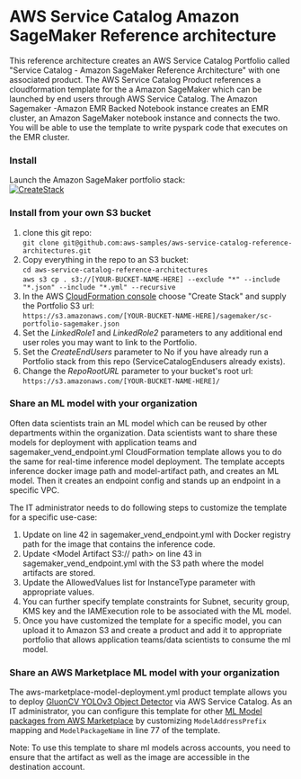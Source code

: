 # AWS Service Catalog Amazon SageMaker Reference architecture

This reference architecture creates an AWS Service Catalog Portfolio called 
 "Service Catalog - Amazon SageMaker Reference Architecture" with one associated product.
 The AWS Service Catalog Product references a cloudformation template for the
 a Amazon SageMaker which can be launched by end users through AWS Service Catalog.
 The Amazon Sagemaker -Amazon EMR Backed Notebook instance creates an EMR cluster, an Amazon SageMaker notebook instance and connects the two. You will be able to use the template to write pyspark code that executes on the EMR cluster.

### Install  
Launch the Amazon SageMaker portfolio stack:  
[![CreateStack](https://s3.amazonaws.com/cloudformation-examples/cloudformation-launch-stack.png)](https://console.aws.amazon.com/cloudformation/home?region=us-east-1#/stacks/new?stackName=SC-RA-Amazon-SageMaker-Portfolio&templateURL=https://aws-service-catalog-reference-architectures.s3.amazonaws.com/sagemaker/sc-portfolio-sagemaker.json)


### Install from your own S3 bucket  
1. clone this git repo:  
  ```git clone git@github.com:aws-samples/aws-service-catalog-reference-architectures.git```  
2. Copy everything in the repo to an S3 bucket:  
  ```cd aws-service-catalog-reference-architectures```  
  ```aws s3 cp . s3://[YOUR-BUCKET-NAME-HERE] --exclude "*" --include "*.json" --include "*.yml" --recursive```  
3. In the AWS [CloudFormation console](https://console.aws.amazon.com/cloudformation) choose "Create Stack" and supply the Portfolio S3 url:  
  ```https://s3.amazonaws.com/[YOUR-BUCKET-NAME-HERE]/sagemaker/sc-portfolio-sagemaker.json```  
5. Set the _LinkedRole1_ and _LinkedRole2_ parameters to any additional end user roles you may want to link to the Portfolio.
6. Set the _CreateEndUsers_ parameter to No if you have already run a Portfolio stack from this repo (ServiceCatalogEndusers already exists).
7. Change the _RepoRootURL_ parameter to your bucket's root url:  
  ```https://s3.amazonaws.com/[YOUR-BUCKET-NAME-HERE]/``` 


### Share an ML model with your organization
Often data scientists train an ML model which can be reused by other departments within the organization. Data scientists want to share these models for deployment with application teams and sagemaker_vend_endpoint.yml CloudFormation template allows you to do the same for real-time inference model deployment. The template accepts inference docker image path and model-artifact path, and creates an ML model. Then it creates an endpoint config and stands up an endpoint in a specific VPC.  

The IT administrator needs to do following steps to customize the template for a specific use-case:
1. Update <Docker Image path> on line 42 in sagemaker_vend_endpoint.yml with Docker registry path for the image that contains the inference code.
1. Update <Model Artifact S3:// path> on line 43 in sagemaker_vend_endpoint.yml with the S3 path where the model artifacts are stored.
1. Update the AllowedValues list for InstanceType parameter with appropriate values.
1. You can further specify template constraints for Subnet, security group, KMS key and the IAMExecution role to be associated with the ML model.
1. Once you have customized the template for a specific model, you can upload it to Amazon S3 and create a product and add it to appropriate portfolio that allows application teams/data scientists to consume the ml model.

### Share an AWS Marketplace ML model with your organization
The aws-marketplace-model-deployment.yml product template allows you to deploy [GluonCV YOLOv3 Object Detector](https://aws.amazon.com/marketplace/pp/prodview-5jlvp43tsn3ny) via AWS Service Catalog. As an IT administrator, you can configure this template for other [ML Model packages from AWS Marketplace](https://aws.amazon.com/marketplace/search/results?page=1&filters=FulfillmentOptionType%2CSageMaker::ResourceType&FulfillmentOptionType=SageMaker&SageMaker::ResourceType=ModelPackage) by customizing `ModelAddressPrefix` mapping and `ModelPackageName` in line 77 of the template.



Note: To use this template to share ml models across accounts, you  need to ensure that the artifact as well as the image are accessible in the destination account.